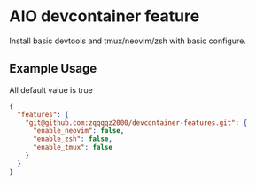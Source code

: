 # AIO devcontainer feature

Install basic devtools and tmux/neovim/zsh with basic configure.

## Example Usage

All default value is true

```json
{
  "features": {
    "git@github.com:zqqqqz2000/devcontainer-features.git": {
      "enable_neovim": false,
      "enable_zsh": false,
      "enable_tmux": false
    }
  }
}
```
